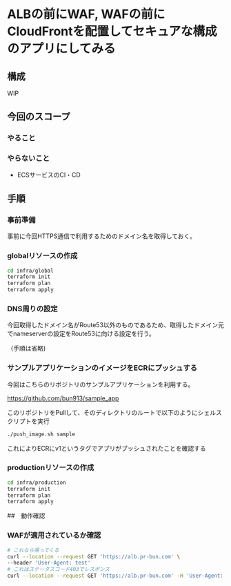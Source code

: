 # ALBの前にWAF, WAFの前にCloudFrontを配置してセキュアな構成のアプリにしてみる

## 構成

WIP

## 今回のスコープ

### やること


### やらないこと

- ECSサービスのCI・CD

## 手順

### 事前準備

事前に今回HTTPS通信で利用するためのドメイン名を取得しておく。

### globalリソースの作成

```bash
cd infra/global
terraform init
terraform plan
terraform apply
```

### DNS周りの設定

今回取得したドメイン名がRoute53以外のものであるため、取得したドメイン元でnameserverの設定をRoute53に向ける設定を行う。

（手順は省略)

### サンプルアプリケーションのイメージをECRにプッシュする

今回はこちらのリポジトリのサンプルアプリケーションを利用する。

https://github.com/bun913/sample_app

このリポジトリをPullして、そのディレクトリのルートで以下のようにシェルスクリプトを実行

```bash
./push_image.sh sample
```

これによりECRにv1というタグでアプリがプッシュされたことを確認する

### productionリソースの作成

```bash
cd infra/production
terraform init
terraform plan
terraform apply
```

##　動作確認

### WAFが適用されているか確認

```bash
# これなら帰ってくる
curl --location --request GET 'https://alb.pr-bun.com' \
--header 'User-Agent: test'
# これはステータスコード403でレスポンス
curl --location --request GET 'https://alb.pr-bun.com' -H 'User-Agent: '
```

